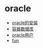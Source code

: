 # oracle

> [](https://docs.oracle.com/en/database/oracle/oracle-database/19/development.html)



- [oracle的安装](./install.md)
- [容器数据库](./container.md)
- [oracle用户](./user.md)
- [fun](./fun.md)